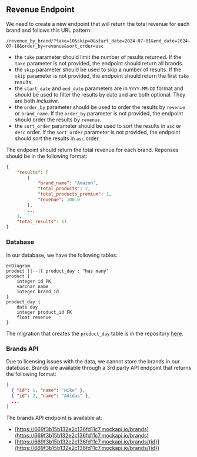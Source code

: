 ## Revenue Endpoint

We need to create a new endpoint that will return the total revenue for each brand and follows this URL pattern:

`/revenue_by_brand/?take=10&skip=0&start_date=2024-07-01&end_date=2024-07-10&order_by=revenue&sort_order=asc`

- the `take` parameter should limit the number of results returned. If the `take` parameter is not provided, the endpoint should return all brands.
- the `skip` parameter should be used to skip a number of results. If the `skip` parameter is not provided, the endpoint should return the first `take` results.
- the `start_date` and `end_date` parameters are in `YYYY-MM-DD` format and should be used to filter the results by date and are both optional. They are both _inclusive_.
- the `order_by` parameter should be used to order the results by `revenue` or `brand_name`. If the `order_by` parameter is not provided, the endpoint should order the results by `revenue`.
- the `sort_order` parameter should be used to sort the results in `asc` or `desc` order. If the `sort_order` parameter is not provided, the endpoint should sort the results in `asc` order.

The endpoint should return the total revenue for each brand. Reponses should be in the following format:

```json
{
    "results": [
        {
            "brand_name": "Amazon",
            "total_products": 2,
            "total_products_premium": 1,
            "revenue": 100.0
        },
        ...
    ],
    "total_results": 11
}
```

### Database

In our database, we have the following tables:

```mermaid
erDiagram
product ||--|{ product_day : "has many"
product {
    integer id PK
    varchar name
    integer brand_id
}
product_day {
    date day
    integer product_id FK
    float revenue
}
```

The migration that creates the `product_day` table is in the repository [here](../migrations/20240723_01_Hwf5L-add-initial-tables.sql).

### Brands API

Due to licensing issues with the data, we cannot store the brands in our database.
Brands are available through a 3rd party API endpoint that returns the following format:

```json
[
  { "id": 1, "name": "Nike" },
  { "id": 2, "name": "Adidas" },
  ...
]
```

The brands API endpoint is available at:

- [https://669f3b15b132e2c136fd11c7.mockapi.io/brands](https://669f3b15b132e2c136fd11c7.mockapi.io/brands)
- [https://669f3b15b132e2c136fd11c7.mockapi.io/brands/{id}](https://669f3b15b132e2c136fd11c7.mockapi.io/brands/{id})
